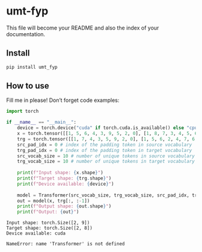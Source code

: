 # umt-fyp

<!-- WARNING: THIS FILE WAS AUTOGENERATED! DO NOT EDIT! -->

This file will become your README and also the index of your
documentation.

## Install

``` sh
pip install umt_fyp
```

## How to use

Fill me in please! Don’t forget code examples:

``` python
import torch
```

``` python
if __name__ == "__main__":
    device = torch.device("cuda" if torch.cuda.is_available() else "cpu")
    x = torch.tensor([[1, 5, 6, 4, 3, 9, 5, 2, 0], [1, 8, 7, 3, 4, 5, 6, 7, 2]]).to(device)
    trg = torch.tensor([[1, 7, 4, 3, 5, 9, 2, 0], [1, 5, 6, 2, 4, 7, 6, 2]]).to(device)
    src_pad_idx = 0 # index of the padding token in source vocabulary
    trg_pad_idx = 0 # index of the padding token in target vocabulary
    src_vocab_size = 10 # number of unique tokens in source vocabulary
    trg_vocab_size = 10 # number of unique tokens in target vocabulary
    
    print(f"Input shape: {x.shape}")
    print(f"Target shape: {trg.shape}")
    print(f"Device available: {device}")
    
    model = Transformer(src_vocab_size, trg_vocab_size, src_pad_idx, trg_pad_idx, device=device).to(device)
    out = model(x, trg[:, :-1])
    print(f"Output shape: {out.shape}")
    print(f"Output: {out}")
```

    Input shape: torch.Size([2, 9])
    Target shape: torch.Size([2, 8])
    Device available: cuda

    NameError: name 'Transformer' is not defined
